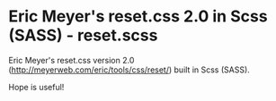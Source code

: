 Eric Meyer's reset.css 2.0 in Scss (SASS) - reset.scss
==========

Eric Meyer's reset.css version 2.0 (http://meyerweb.com/eric/tools/css/reset/) built in Scss (SASS).

Hope is useful!
